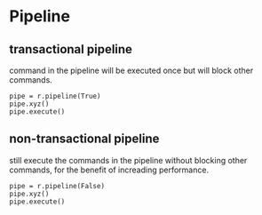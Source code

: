 # Pipeline

## transactional pipeline
command in the pipeline will be executed once but will block other commands.
```
pipe = r.pipeline(True)
pipe.xyz()
pipe.execute()
```

## non-transactional pipeline
still execute the commands in the pipeline without blocking other commands, for the benefit of increading performance.
```
pipe = r.pipeline(False)
pipe.xyz()
pipe.execute()
```
